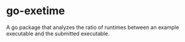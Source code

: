 # go-exetime
A go package that analyzes the ratio of runtimes between an example executable and the submitted executable.
